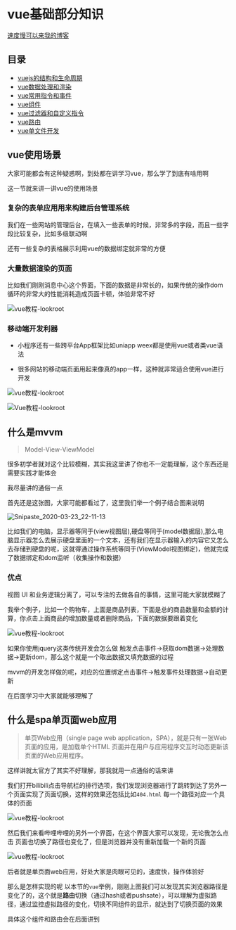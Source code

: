 # vue基础部分知识

[速度慢可以来我的博客](https://www.lookroot.cn/course/vuebasics/)

## 目录

- [vuejs的结构和生命周期](https://github.com/lookroot/vuestu/tree/master/vuebasics/v1starter)
- [vue数据处理和渲染](https://github.com/lookroot/vuestu/tree/master/vuebasics/v2data)
- [vue常用指令和事件](https://github.com/lookroot/vuestu/tree/master/vuebasics/v3event)
- [vue组件](https://github.com/lookroot/vuestu/tree/master/vuebasics/v5components)
- [vue过滤器和自定义指令](https://github.com/lookroot/vuestu/tree/master/vuebasics/v6filtersanddirective)
- [vue路由](https://github.com/lookroot/vuestu/tree/master/vuebasics/v7router)
- [vue单文件开发](https://github.com/lookroot/vuestu/tree/master/vuebasics/v8singlevuepage)


## vue使用场景

大家可能都会有这种疑惑啊，到处都在讲学习vue，那么学了到底有啥用啊

这一节就来讲一讲vue的使用场景

### 复杂的表单应用用来构建后台管理系统

我们在一些网站的管理后台，在填入一些表单的时候，非常多的字段，而且一些字段比较复杂，比如多级联动啊

还有一些复杂的表格展示利用vue的数据绑定就非常的方便

### 大量数据渲染的页面

比如我们刚刚消息中心这个界面，下面的数据是非常长的，如果传统的操作dom循环的非常大的性能消耗造成页面卡顿，体验非常不好

![vue教程-lookroot](https://img.lookroot.cn/blog/202003/25/011348-293552.png)

### 移动端开发利器

- 小程序还有一些跨平台App框架比如uniapp weex都是使用vue或者类vue语法

- 很多网站的移动端页面用起来像真的app一样，这种就非常适合使用vue进行开发

![vue教程-lookroot](https://img.lookroot.cn/blog/202005/03/223552-176484.png)

![Vue教程-lookroot](https://img.lookroot.cn/blog/202003/25/112003-968167.png)

## 什么是mvvm

> Model-View-ViewModel

很多初学者就对这个比较模糊，其实我这里讲了你也不一定能理解，这个东西还是需要实践才能体会

我尽量讲的通俗一点

首先还是这张图，大家可能都看过了，这里我们举一个例子结合图来说明

![Snipaste_2020-03-23_22-11-13](https://img.lookroot.cn/blog/202003/25/012333-604474.jpeg)

比如我们的电脑，显示器等同于(view视图层),硬盘等同于(model数据层),那么电脑显示器怎么去展示硬盘里面的一个文本，还有我们在显示器输入的内容它又怎么去存储到硬盘的呢，这就得通过操作系统等同于(ViewModel视图绑定)，他就完成了数据绑定和dom监听（收集操作和数据）

### 优点

视图 UI 和业务逻辑分离了，可以专注的去做各自的事情，这里可能大家就模糊了

我举个例子，比如一个购物车，上面是商品列表，下面是总的商品数量和金额的计算，你点击上面商品的增加数量或者删除商品，下面的数据要跟着变化

![vue教程-lookroot](https://img.lookroot.cn/blog/202003/25/134936-828512.png)

如果你使用jquery这类传统开发会怎么做 触发点击事件->获取dom数据->处理数据->更新dom，那么这个就是一个取出数据又填充数据的过程

mvvm的开发怎样做的呢，对应的位置绑定点击事件->触发事件处理数据->自动更新

在后面学习中大家就能够理解了

## 什么是spa单页面web应用

> 单页Web应用（single page web application，SPA），就是只有一张Web页面的应用，是加载单个HTML 页面并在用户与应用程序交互时动态更新该页面的Web应用程序。

这样讲就太官方了其实不好理解，那我就用一点通俗的话来讲

我们打开bilibili点击导航栏的排行选项，我们发现浏览器进行了跳转到达了另外一个页面实现了页面切换，这样的效果还包括比如`404.html` 每一个路径对应一个具体的页面

![vue教程-lookroot](https://img.lookroot.cn/blog/202003/25/005615-227748.gif)


然后我们来看哔哩哔哩的另外一个界面，在这个界面大家可以发现，无论我怎么点击 页面也切换了路径也变化了，但是浏览器并没有重新加载一个新的页面

![vue教程-lookroot](https://img.lookroot.cn/blog/202003/25/005916-522475.gif)

后者就是单页面web应用，好处大家是肉眼可见的，速度快，操作体验好

那么是怎样实现的呢 以本节的`vue`举例，刚刚上图我们可以发现其实浏览器路径是变化了的，这个就是**路由**切换（通过hash或者pushsate），可以理解为虚拟路径，通过监控虚拟路径的变化，切换不同组件的显示，就达到了切换页面的效果

具体这个组件和路由会在后面讲到
